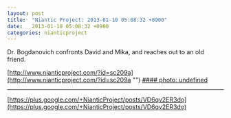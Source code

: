 ```yaml
---
layout: post
title:  "Niantic Project: 2013-01-10 05:08:32 +0900"
date:   2013-01-10 05:08:32 +0900
categories: nianticproject
---
```

Dr. Bogdanovich confronts David and Mika, and reaches out to an old friend.

[http://www.nianticproject.com/?id=sc209a](http://www.nianticproject.com/?id=sc209a "")
[#### photo: undefined](https://lh3.googleusercontent.com/-p7rUE7fjKlE/UO3N_GRpNeI/AAAAAAAAc8c/2LXPmkMyniU/w1200-h1553/exotic6.png "")
- - -
[https://plus.google.com/+NianticProject/posts/VD6qv2ER3do](https://plus.google.com/+NianticProject/posts/VD6qv2ER3do)

